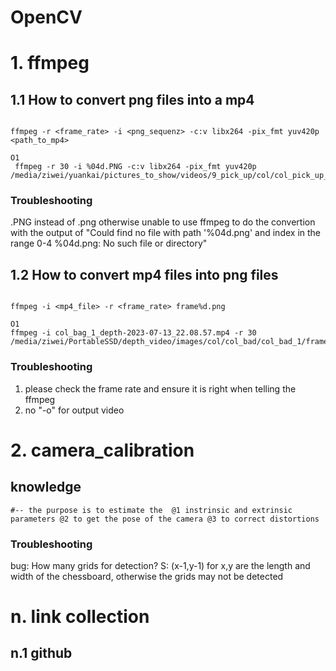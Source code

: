 

# OpenCV

# 1. ffmpeg

## 1.1 How to convert png files into a mp4
  ``````

  ffmpeg -r <frame_rate> -i <png_sequenz> -c:v libx264 -pix_fmt yuv420p <path_to_mp4>

  O1
   ffmpeg -r 30 -i %04d.PNG -c:v libx264 -pix_fmt yuv420p /media/ziwei/yuankai/pictures_to_show/videos/9_pick_up/col/col_pick_up_1/anno_col_pick_up_1.mp4

  ``````
 ### Troubleshooting
  .PNG instead of .png otherwise unable to use ffmpeg to do the convertion with the output of "Could find no file with path '%04d.png' and index in the range 0-4
%04d.png: No such file or directory"

## 1.2 How to convert mp4 files into png files
 ``````

 ffmpeg -i <mp4_file> -r <frame_rate> frame%d.png

 O1 
 ffmpeg -i col_bag_1_depth-2023-07-13_22.08.57.mp4 -r 30 /media/ziwei/PortableSSD/depth_video/images/col/col_bad/col_bad_1/frame%4d.

 ``````

 ### Troubleshooting
   1. please check the frame rate and ensure it is right when telling the ffmpeg
   2. no "-o" for output video


# 2. camera_calibration

## knowledge
 ```
 #-- the purpose is to estimate the  @1 instrinsic and extrinsic parameters @2 to get the pose of the camera @3 to correct distortions
 
 ```

 ### Troubleshooting
  bug: How many grids for detection? 
  S: (x-1,y-1) for x,y are the length and width of the chessboard, otherwise the grids may not be detected






# n. link collection


## n.1 github
``````






``````